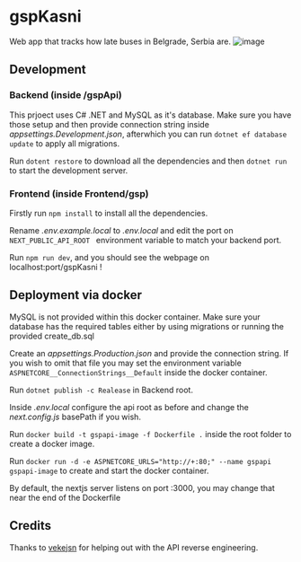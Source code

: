 # gspKasni
Web app that tracks how late buses in Belgrade, Serbia are.
![image](https://github.com/uuuulopta/gspKasni/assets/29780793/8fb1117a-2bd7-4086-80cf-3b4ef5f1be92)

## Development
### Backend (inside /gspApi)
This prjoect uses C# .NET and MySQL as it's database. Make sure you have those setup and then provide connection string inside _appsettings.Development.json_, afterwhich you can run `dotnet ef database update` to apply all migrations.

Run `dotent restore` to download all the dependencies and then `dotnet run` to start the development server.
### Frontend (inside Frontend/gsp)
Firstly run `npm install` to install all the dependencies.

Rename _.env.example.local_ to _.env.local_ and edit the port on `NEXT_PUBLIC_API_ROOT ` environment variable to match your backend port.

Run `npm run dev`, and you should see the webpage on localhost:port/gspKasni !

## Deployment via docker
MySQL is not provided within this docker container. Make sure your database has the required tables either by using migrations or running the provided create_db.sql 

Create an _appsettings.Production.json_ and provide the connection string. If you wish to omit that file you may set the environment variable `ASPNETCORE__ConnectionStrings__Default` inside the docker container.

Run `dotnet publish -c Realease` in Backend root.

Inside _.env.local_ configure the api root as before and change the _next.config.js_ basePath if you wish.

Run `docker build -t gspapi-image -f Dockerfile .` inside the root folder to create a docker image.

Run `docker run -d -e ASPNETCORE_URLS="http://+:80;" --name gspapi gspapi-image` to create and start the docker container.

By default, the nextjs server listens on port :3000, you may change that near the end of the Dockerfile

## Credits
Thanks to [vekejsn](https://github.com/vekejsn) for helping out with the API reverse engineering. 
